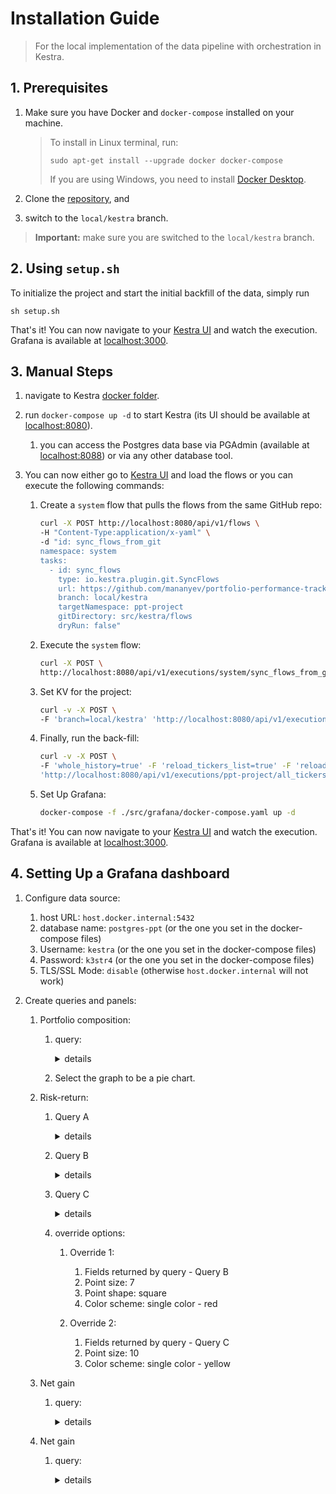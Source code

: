 # Installation Guide

> For the local implementation of the data pipeline with orchestration in Kestra.

## 1. Prerequisites

1. Make sure you have Docker and `docker-compose` installed on your machine.

   > To install in Linux terminal, run:
   >
   > ```sudo apt-get install --upgrade docker docker-compose```
   > 
   > If you are using Windows, you need to install [Docker Desktop](https://www.docker.com/products/docker-desktop/).

2. Clone the [repository](https://github.com/mananyev/portfolio-performance-tracking/tree/local/kestra), and 
3. switch to the `local/kestra` branch.

> **Important:** make sure you are switched to the `local/kestra` branch.


## 2. Using `setup.sh`

To initialize the project and start the initial backfill of the data, simply run

```sh setup.sh```

That's it! You can now navigate to your [Kestra UI](http://localhost:8080) and watch the execution.
Grafana is available at [localhost:3000](http://localhost:3000).


## 3. Manual Steps

1. navigate to Kestra [docker folder](./src/kestra/docker/).
2. run `docker-compose up -d` to start Kestra (its UI should be available at [localhost:8080](http://localhost:8080)).

   1. you can access the Postgres data base via PGAdmin (available at [localhost:8088](http://localhost:8088)) or via any other database tool.

3. You can now either go to [Kestra UI](http://localhost:8080) and load the flows or you can execute the following commands:
   
   1. Create a `system` flow that pulls the flows from the same GitHub repo:

      ```bash
      curl -X POST http://localhost:8080/api/v1/flows \
      -H "Content-Type:application/x-yaml" \
      -d "id: sync_flows_from_git
      namespace: system
      tasks:
        - id: sync_flows
          type: io.kestra.plugin.git.SyncFlows
          url: https://github.com/mananyev/portfolio-performance-tracking
          branch: local/kestra
          targetNamespace: ppt-project
          gitDirectory: src/kestra/flows
          dryRun: false"
      ```
   
   2. Execute the `system` flow:

      ```bash
      curl -X POST \
      http://localhost:8080/api/v1/executions/system/sync_flows_from_git
      ```
   
   3. Set KV for the project:

      ```bash
      curl -v -X POST \
      -F 'branch=local/kestra' 'http://localhost:8080/api/v1/executions/ppt-project/set_postgres_kv'
      ```

   4. Finally, run the back-fill:

      ```bash
      curl -v -X POST \
      -F 'whole_history=true' -F 'reload_tickers_list=true' -F 'reload_portfolio=true' -F 'initialize=true' \
      'http://localhost:8080/api/v1/executions/ppt-project/all_tickers_names'
      ```
   
   5. Set Up Grafana:

      ```bash
      docker-compose -f ./src/grafana/docker-compose.yaml up -d
      ```

That's it! You can now navigate to your [Kestra UI](http://localhost:8080) and watch the execution.
Grafana is available at [localhost:3000](http://localhost:3000).


## 4. Setting Up a Grafana dashboard

1. Configure data source:
   
   1. host URL: `host.docker.internal:5432`
   2. database name: `postgres-ppt` (or the one you set in the docker-compose files)
   3. Username: `kestra` (or the one you set in the docker-compose files)
   4. Password: `k3str4` (or the one you set in the docker-compose files)
   5. TLS/SSL Mode: `disable` (otherwise `host.docker.internal` will not work)

2. Create queries and panels:
   
   1. Portfolio composition:
      
      1. query:
         
         <details>
         <summary>details</summary>

         ```sql
         select ticker, position
         from ppt.stg_portfolio_returns
         where date = (select max(date) from ppt.stg_portfolio_returns);
         ```
         </details>

      2. Select the graph to be a pie chart.
   
   2. Risk-return:
      
      1. Query A
         
         <details>
         <summary>details</summary>

         ```sql
         select
            ticker
            , 100 * mean as "mean return, %"
            , std as "standard deviation"
         from ppt.fct_tickers_stats;
         ```
         </details>

      2. Query B
         
         <details>
         <summary>details</summary>

         ```sql
         select
            'portfolio' as ticker
            , 100 * mean as "mean return, %"
            , std as "standard deviation"
         from ppt.fct_portfolio_stats;
         ```
         </details>

      3. Query C
         
         <details>
         <summary>details</summary>

         ```sql
         select
            ticker
            , 100 * mean as "mean return, %"
            , std as "standard deviation"
         from ppt.fct_components_stats;
         ```
         </details>

      4. override options:
      
         1. Override 1:
            
            1. Fields returned by query - Query B
            2. Point size: 7
            3. Point shape: square
            4. Color scheme: single color - red
         
         2. Override 2:
            
            1. Fields returned by query - Query C
            2. Point size: 10
            3. Color scheme: single color - yellow

   3. Net gain

      1. query: 

         <details>
         <summary>details</summary>

         ```sql
         select
            date
            , net_value
         from fct_portfolio_dynamics;
         ```
         </details>

   4. Net gain

      1. query: 

         <details>
         <summary>details</summary>

         ```sql
         select
            date
            , cumulative_return * 100
         from ppt.fct_portfolio_dynamics;
         ```
         </details>
